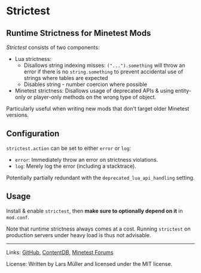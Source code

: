 # Strictest

## Runtime Strictness for Minetest Mods

*Strictest* consists of two components:

* Lua strictness:
  * Disallows string indexing misses: `("...").something` will throw an error if there is no `string.something` to prevent accidental use of strings where tables are expected
  * Disables string - number coercion where possible
* Minetest strictness: Disallows usage of deprecated APIs & using entity-only or player-only methods on the wrong type of object.

Particularly useful when writing new mods that don't target older Minetest versions.

## Configuration

`strictest.action` can be set to either `error` or `log`:

* `error`: Immediately throw an error on strictness violations.
* `log`: Merely log the error (including a stacktrace).

Potentially partially redundant with the `deprecated_lua_api_handling` setting.

## Usage

Install & enable `strictest`, then **make sure to optionally depend on it** in `mod.conf`.

Note that runtime strictness always comes at a cost. Running `strictest` on production servers under heavy load is thus not advisable.

---

Links: [GitHub](https://github.com/appgurueu/strictest), [ContentDB](https://content.minetest.net/packages/LMD/strictest/), [Minetest Forums](https://forum.minetest.net/viewtopic.php?t=28327)

License: Written by Lars Müller and licensed under the MIT license.
